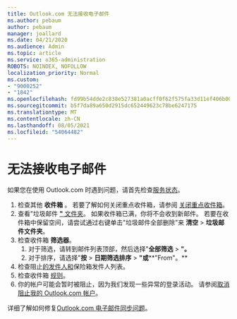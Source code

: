 ```yaml
---
title: Outlook.com 无法接收电子邮件
ms.author: pebaum
author: pebaum
manager: joallard
ms.date: 04/21/2020
ms.audience: Admin
ms.topic: article
ms.service: o365-administration
ROBOTS: NOINDEX, NOFOLLOW
localization_priority: Normal
ms.custom:
- "9000252"
- "1842"
ms.openlocfilehash: fd99b54dde2c838e527381a0acff0f62f575fa33d11ef406b005761399b969a5
ms.sourcegitcommit: b5f7da89a650d2915dc652449623c78be6247175
ms.translationtype: MT
ms.contentlocale: zh-CN
ms.lasthandoff: 08/05/2021
ms.locfileid: "54064482"
---
```

# <a name="unable-to-receive-email"></a>无法接收电子邮件

如果您在使用 Outlook.com 时遇到问题，请首先检查[服务状态](https://go.microsoft.com/fwlink/p/?linkid=837482)。

1. 检查其他 **收件箱** 。 若要了解如何关闭重点收件箱，请参阅 [关闭重点收件箱](https://support.office.com/article/f714d94d-9e63-4217-9ccb-6cb2986aa1b2)。 
2. 查看"垃圾邮件 [**"** 文件夹](https://outlook.live.com/mail/junkemail)。 如果收件箱已满，你将不会收到新邮件。 若要在收件箱中保留空间，请尝试通过右键单击"垃圾邮件全部删除"来 **清空**  >  **垃圾邮件文件夹**。
3. 检查收件箱 **筛选器**。 
    1. 对于筛选，请转到邮件列表顶部，然后选择"**全部筛选**  >  **"。**
    2. 对于排序，请选择"**按**  >  **日期筛选排序**  >  **"或****"From"。**
4. 检查阻止[的发件人和](https://outlook.live.com/mail/options/mail/junkEmail)保险箱发件人列表。
5. 检查收件箱 [规则](https://outlook.live.com/mail/options/mail/rules)。
6. 你的帐户可能会暂时被阻止，因为我们发现一些异常的登录活动。 请参阅[取消阻止我的 Outlook.com 帐户](https://support.office.com/article/f4ad2701-d166-4d8b-8a6a-9af2a1f8a4c4)。

详细了解如何修复[Outlook.com 电子邮件同步问题](https://support.office.com/article/d39e3341-8d79-4bf1-b3c7-ded602233642)。